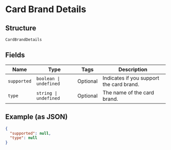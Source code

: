 
# Card Brand Details

## Structure

`CardBrandDetails`

## Fields

| Name | Type | Tags | Description |
|  --- | --- | --- | --- |
| `supported` | `boolean \| undefined` | Optional | Indicates if you support the card brand. |
| `type` | `string \| undefined` | Optional | The name of the card brand. |

## Example (as JSON)

```json
{
  "supported": null,
  "type": null
}
```

